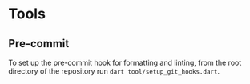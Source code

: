 # Tools

## Pre-commit

To set up the pre-commit hook for formatting and linting, from the root directory of the repository run `dart tool/setup_git_hooks.dart`.
